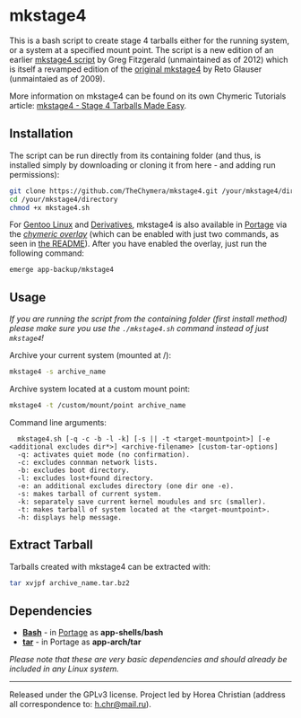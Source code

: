# mkstage4

This is a bash script to create stage 4 tarballs either for the running system, or a system at a specified mount point.
The script is a new edition of an earlier [mkstage4 script](https://github.com/gregf/bin/blob/master/mkstage4) by Greg Fitzgerald (unmaintained as of 2012) which is itself a revamped edition of the [original mkstage4](http://blinkeye.ch/dokuwiki/doku.php/projects/mkstage4) by Reto Glauser (unmaintaied as of 2009). 
 
More information on mkstage4 can be found on its own Chymeric Tutorials article: [mkstage4 - Stage 4 Tarballs Made Easy](http://tutorials.chymera.eu/blog/2014/05/18/mkstage4-stage4-tarballs-made-easy/). 

## Installation

The script can be run directly from its containing folder (and thus, is installed simply by downloading or cloning it from here - and adding run permissions):

```bash
git clone https://github.com/TheChymera/mkstage4.git /your/mkstage4/directory
cd /your/mkstage4/directory
chmod +x mkstage4.sh
```

For [Gentoo Linux](http://en.wikipedia.org/wiki/Gentoo_linux) and [Derivatives](http://en.wikipedia.org/wiki/Category:Gentoo_Linux_derivatives), mkstage4 is also available in [Portage](http://en.wikipedia.org/wiki/Portage_(software)) via the *[chymeric overlay](https://github.com/TheChymera/chymeric)* (which can be enabled with just two commands, as seen in [the README](https://github.com/TheChymera/chymeric)).
After you have enabled the overlay, just run the following command:

```
emerge app-backup/mkstage4
```

## Usage

*If you are running the script from the containing folder (first install method) please make sure you use the `./mkstage4.sh` command instead of just `mkstage4`!*

Archive your current system (mounted at /):

```bash
mkstage4 -s archive_name
```

Archive system located at a custom mount point:

```bash
mkstage4 -t /custom/mount/point archive_name
```

Command line arguments:

```
  mkstage4.sh [-q -c -b -l -k] [-s || -t <target-mountpoint>] [-e <additional excludes dir*>] <archive-filename> [custom-tar-options]
  -q: activates quiet mode (no confirmation).
  -c: excludes connman network lists.
  -b: excludes boot directory.
  -l: excludes lost+found directory.
  -e: an additional excludes directory (one dir one -e).
  -s: makes tarball of current system.
  -k: separately save current kernel moudules and src (smaller).
  -t: makes tarball of system located at the <target-mountpoint>.
  -h: displays help message.
```

## Extract Tarball

Tarballs created with mkstage4 can be extracted with:

```bash
tar xvjpf archive_name.tar.bz2
```

## Dependencies

* **[Bash](https://en.wikipedia.org/wiki/Bash_(Unix_shell))** - in [Portage](http://en.wikipedia.org/wiki/Portage_(software)) as **app-shells/bash**
* **[tar](https://en.wikipedia.org/wiki/Tar_(computing))** - in Portage as **app-arch/tar**

*Please note that these are very basic dependencies and should already be included in any Linux system.*

---
Released under the GPLv3 license.
Project led by Horea Christian (address all correspondence to: h.chr@mail.ru).
